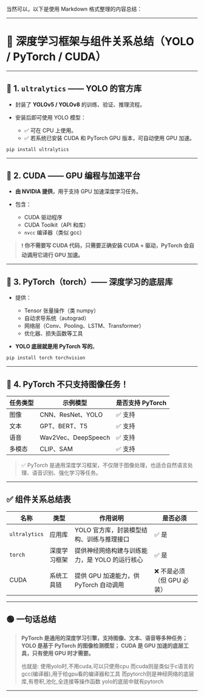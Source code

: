当然可以，以下是使用 Markdown 格式整理的内容总结：

---

# 🧠 深度学习框架与组件关系总结（YOLO / PyTorch / CUDA）

---

## 🔹 1. `ultralytics` —— YOLO 的官方库

* 封装了 **YOLOv5 / YOLOv8** 的训练、验证、推理流程。
* 安装后即可使用 YOLO 模型：

  * ✅ 可在 CPU 上使用。
  * ✅ 若系统已安装 CUDA 和 PyTorch GPU 版本，可自动使用 GPU 加速。

```bash
pip install ultralytics
```

---

## 🔹 2. CUDA —— GPU 编程与加速平台

* **由 NVIDIA 提供**，用于支持 GPU 加速深度学习任务。
* 包含：

  * CUDA 驱动程序
  * CUDA Toolkit（API 和库）
  * `nvcc` 编译器（类似 gcc）

> ❗ **你不需要写 CUDA 代码，只需要正确安装 CUDA + 驱动，PyTorch 会自动调用它进行 GPU 加速。**

---

## 🔹 3. PyTorch（torch）—— 深度学习的底层库

* 提供：

  * Tensor 张量操作（类 numpy）
  * 自动求导系统（autograd）
  * 网络层（Conv、Pooling、LSTM、Transformer）
  * 优化器、损失函数等工具

* **YOLO 底层就是用 PyTorch 写的**。

```bash
pip install torch torchvision
```

---

## 🔹 4. PyTorch 不只支持图像任务！

| 任务类型 | 示例模型               | 是否支持 PyTorch |
| ---- | ------------------ | ------------ |
| 图像   | CNN、ResNet、YOLO    | ✅ 支持         |
| 文本   | GPT、BERT、T5        | ✅ 支持         |
| 语音   | Wav2Vec、DeepSpeech | ✅ 支持         |
| 多模态  | CLIP、SAM           | ✅ 支持         |

> ✅ PyTorch 是通用深度学习框架，不仅限于图像处理，也适合自然语言处理、语音识别、强化学习等任务。

---

## ✅ 组件关系总结表

| 名称            | 类型     | 作用说明                       | 是否必须             |
| ------------- | ------ | -------------------------- | ---------------- |
| `ultralytics` | 应用库    | YOLO 官方库，封装模型结构、训练与推理接口    | ✅ 是              |
| `torch`       | 深度学习框架 | 提供神经网络构建与训练能力，是 YOLO 的运行核心 | ✅ 是              |
| CUDA          | 系统工具链  | 提供 GPU 加速能力，供 PyTorch 自动调用 | ❌ 不是必须（但 GPU 必装） |

---

## 🟢 一句话总结

> **PyTorch 是通用的深度学习引擎，支持图像、文本、语音等多种任务；
> YOLO 是基于 PyTorch 的图像检测模型；
> CUDA 是 GPU 加速的底层工具，只有使用 GPU 时才需要。**
>
> 也就是:
> 使用yolo时,不用cuda,可以只使用cpu
> 而cuda则是类似于c语言的gcc(编译器),用于给gpu看的编译器和工具
> 而pytorch则是神经网络的底层库,有卷积,池化,全连接等操作函数
> yolo的底层中就有pytorch

---

